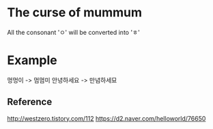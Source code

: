 # The curse of mummum
All the consonant 'ㅇ' will be converted into 'ㅎ'

# Example
멍멍이 -> 멈멈미
안녕하세요 -> 만념하세묘

## Reference
http://westzero.tistory.com/112
https://d2.naver.com/helloworld/76650